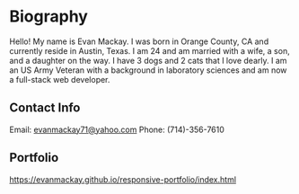 # Biography
Hello! My name is Evan Mackay. I was born in Orange County, CA and currently reside in Austin, Texas. I am 24 and am married with a wife, a son, and a daughter on the way. I have 3 dogs and 2 cats that I love dearly. I am an US Army Veteran with a background in laboratory sciences and am now a full-stack web developer.
## Contact Info
Email: evanmackay71@yahoo.com
Phone: (714)-356-7610
## Portfolio
https://evanmackay.github.io/responsive-portfolio/index.html
